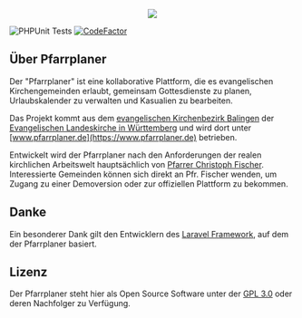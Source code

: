 <p align="center"><img src="https://www.pfarrplaner.de/img/logo/pfarrplaner.png"></p>

![PHPUnit Tests](https://github.com/potofcoffee/pfarrplaner/workflows/PHPUnit%20Tests/badge.svg)
[![CodeFactor](https://www.codefactor.io/repository/github/potofcoffee/pfarrplaner/badge)](https://www.codefactor.io/repository/github/potofcoffee/pfarrplaner)

## Über Pfarrplaner

Der "Pfarrplaner" ist eine kollaborative Plattform, die es evangelischen Kirchengemeinden erlaubt, gemeinsam Gottesdienste zu planen, Urlaubskalender zu verwalten und Kasualien zu bearbeiten.

Das Projekt kommt aus dem [evangelischen Kirchenbezirk Balingen](https://www.kirchenbezirk-balingen.de) der [Evangelischen Landeskirche in Württemberg](https://www.elk-wue.de) und wird dort unter [www.pfarrplaner.de](https://www.pfarrplaner.de) betrieben. 

Entwickelt wird der Pfarrplaner nach den Anforderungen der realen kirchlichen Arbeitswelt hauptsächlich von [Pfarrer Christoph Fischer](https://christoph.fischer.de). Interessierte Gemeinden können sich direkt an Pfr. Fischer wenden, um Zugang zu einer Demoversion oder zur offiziellen Plattform zu bekommen.

## Danke
Ein besonderer Dank gilt den Entwicklern des [Laravel Framework](https://laravel.com), auf dem der Pfarrplaner basiert.

## Lizenz
Der Pfarrplaner steht hier als Open Source Software unter der [GPL 3.0](http://www.gnu.de/documents/gpl.de.html) oder deren Nachfolger zu Verfügung.
